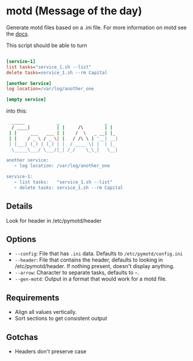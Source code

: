 # motd (Message of the day)

Generate motd files based on a .ini file.  For more information on motd see the
[docs](https://wiki.debian.org/motd).

This script should be able to turn

```ini

[service-1]
list tasks="service_1.sh --list"
delete tasks=service_1.sh --rm Capital

[another Service]
log location=/var/log/another_one

[empty service]
```

into this:

```sh
  _____            _                 _
  / ____|          | |     /\        | |
 | |     ___   ___ | |    /  \   _ __| |_
 | |    / _ \ / _ \| |   / /\ \ | '__| __|
 | |___| (_) | (_) | |  / ____ \| |  | |_
  \_____\___/ \___/|_| /_/    \_\_|   \__|

another service:
   ➢ log location: /var/log/another_one

service-1:
   ➢ list tasks:   "service_1.sh --list"
   ➢ delete tasks: service_1.sh --rm Capital

```

## Details

Look for header in /etc/pymotd/header

## Options

- `--config`: File that has `.ini` data. Defaults to `/etc/pymotd/config.ini`
- `--header`: File that contains the header, defaults to looking in
/etc/pymotd/header. If nothing present, doesn't display anything.
- `--arrow`: Character to separate tasks, defaults to `➢`.
- `--gen-motd`: Output in a format that would work for a motd file.

## Requirements

- Align all values vertically.
- Sort sections to get consistent output

## Gotchas

- Headers don't preserve case
